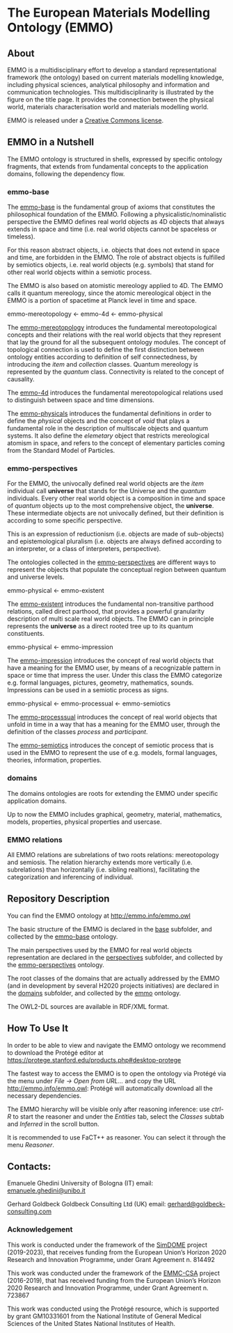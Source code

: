 # The European Materials Modelling Ontology (EMMO)

## About
EMMO is a multidisciplinary effort to develop a standard representational framework (the ontology) based on current materials modelling knowledge, including physical sciences, analytical philosophy and information and communication technologies. This multidisciplinarity is illustrated by the figure on the title page. It provides the connection between the physical world, materials characterisation world and materials modelling world.

EMMO is released under a [Creative Commons license](LICENSE.md).

## EMMO in a Nutshell

The EMMO ontology is structured in shells, expressed by specific ontology fragments, that extends from fundamental concepts to the application domains, following the dependency flow.

### emmo-base
The [emmo-base](emmo-base.owl) is the fundamental group of axioms that constitutes the philosophical foundation of the EMMO. Following a physicalistic/nominalistic perspective the EMMO defines real world objects as 4D objects that always extends in space and time (i.e. real world objects cannot be spaceless or timeless).

For this reason abstract objects, i.e. objects that does not extend in space and time, are forbidden in the EMMO. The role of abstract objects is fulfilled by semiotics objects, i.e. real world objects (e.g. symbols) that stand for other real world objects within a semiotic process.

The EMMO is also based on atomistic mereology applied to 4D. The EMMO calls it quantum mereology, since the atomic mereological object in the EMMO is a portion of spacetime at Planck level in time and space.

emmo-mereotopology ← emmo-4d ← emmo-physical

The [emmo-mereotopology](emmo-mereotopology.owl) introduces the fundamental mereotopological concepts and their relations with the real world objects that they represent that lay the ground for all the subsequent ontology modules. The concept of topological connection is used to define the first distinction between ontology entities according to definition of self connectedness, by introducing the *item* and *collection* classes. Quantum mereology is represented by the *quantum* class. Connectivity is related to the concept of causality.

The [emmo-4d](emmo-4d.owl) introduces the fundamental mereotopological relations used to distinguish between space and time dimensions.

The [emmo-physicals](emmo-physicals.owl) introduces the fundamental definitions in order to define the *physical* objects and the concept of *void* that plays a fundamental role in the description of multiscale objects and quantum systems. It also define the *elemetary* object that restricts mereological atomism in space, and refers to the concept of elementary particles coming from the Standard Model of Particles.
 
### emmo-perspectives
For the EMMO, the univocally defined real world objects are the *item* individual call **universe** that stands for the Universe and the *quantum* individuals. Every other real world object is a composition in time and space of *quantum* objects up to the most comprehensive object, the **universe**. These intermediate objects are not univocally defined, but their definition is according to some specific perspective.

This is an expression of reductionism (i.e. objects are made of sub-objects) and epistemological pluralism (i.e. objects are always defined according to an interpreter, or a class of interpreters, perspective).

The ontologies collected in the [emmo-perspectives](emmo-perspectives.owl) are different ways to represent the objects that populate the conceptual region between quantum and universe levels.

emmo-physical ←  emmo-existent

The [emmo-existent](emmo-existent.owl) introduces the fundamental non-transitive parthood relations, called direct parthood, that provides a powerful granularity description of multi scale real world objects. The EMMO can in principle represents the **universe** as a direct rooted tree up to its quantum constituents.

emmo-physical ←  emmo-impression

The [emmo-impression](emmo-impression.owl) introduces the concept of real world objects that have a meaning for the EMMO user, by means of a recognizable pattern in space or time that impress the user. Under this class the EMMO categorize e.g. formal languages, pictures, geometry, mathematics, sounds. Impressions can be used in a semiotic process as signs.

emmo-physical ←  emmo-processual  ←  emmo-semiotics

The [emmo-processsual](emmo-processual.owl) introduces the concept of real world objects that unfold in time in a way that has a meaning for the EMMO user, through the definition of the classes *process* and *participant*.

The [emmo-semiotics](emmo-semiotics.owl) introduces the concept of semiotic process that is used in the EMMO to represent the use of e.g. models, formal languages, theories, information, properties.

### domains
The domains ontologies are roots for extending the EMMO under specific application domains.

Up to now the EMMO includes graphical, geometry, material, mathematics, models, properties, physical properties and usercase. 
 
### EMMO relations
All EMMO relations are subrelations of two roots relations: mereotopology and semiosis. The relation hierarchy extends more vertically (i.e. subrelations) than horizontally (i.e. sibling realtions), facilitating the categorization and inferencing of individual.

## Repository Description
You can find the EMMO ontology at http://emmo.info/emmo.owl

The basic structure of the EMMO is declared in the [base](base) subfolder, and collected by the [emmo-base](emmo-base.owl) ontology.

The main perspectives used by the EMMO for real world objects representation are declared in the [perspectives](perspectives) subfolder, and collected by the [emmo-perspectives](emmo-perspectives.owl) ontology.

The root classes of the domains that are actually addressed by the EMMO (and in development by several H2020 projects initiatives) are declared in the [domains](domains) subfolder, and collected by the [emmo](emmo.owl) ontology.

The OWL2-DL sources are available in RDF/XML format.

## How To Use It
In order to be able to view and navigate the EMMO ontology we recommend to download the Protégé editor at https://protege.stanford.edu/products.php#desktop-protege

The fastest way to access the EMMO is to open the ontology via Protégé via the menu under *File -> Open from URL...* and copy the URL http://emmo.info/emmo.owl: Protégé will automatically download all the necessary dependencies.

The EMMO hierarchy will be visible only after reasoning inference: use *ctrl-R* to start the reasoner and under the *Entities* tab, select the *Classes* subtab and *Inferred* in the scroll button.

It is recommended to use FaCT++ as reasoner. You can select it through the menu *Reasoner*.

## Contacts:
Emanuele Ghedini
University of Bologna (IT)
email: emanuele.ghedini@unibo.it

Gerhard Goldbeck
Goldbeck Consulting Ltd (UK)
email: gerhard@goldbeck-consulting.com

### Acknowledgement
This work is conducted under the framework of the [SimDOME](https://simdome.eu) project (2019-2023), that receives funding from the European Union’s Horizon 2020 Research and Innovation Programme, under Grant Agreement n. 814492

This work was conducted under the framework of the [EMMC-CSA](https://emmc.info) project (2016-2019), that has received funding from the European Union’s Horizon 2020 Research and Innovation Programme, under Grant Agreement n. 723867

This work was conducted using the Protégé resource, which is supported by grant GM10331601 from the National Institute of General Medical Sciences of the United States National Institutes of Health.
